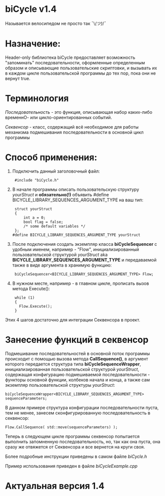 # biCycle v1.4
Называется велосипедом не просто так ¯\\_(ツ)_/¯
	
# Назначение:
Header-only библиотека biCycle предоставляет возможность "запоминать" последовательности, оформленные определенным образом и описывающие пользовательские скриптовки, и вызывать их в каждом цикле пользовательской программы до тех пор, пока они не вернут true.

# Терминология
*Последовательность* 	- это функция, описывающая набор каких-либо временнО- или цикло-ориентированных событий.

*Секвенсор* 			- класс, содержащий всё необходимое для работы механизма подмешивания последовательности в основной цикл программы

# Способ применения:
1) Подключить данный заголовочный файл:

        #include "biCycle.h"
  
2) В начале программы описать пользовательскую структуру *yourStruct* и **обязательно(!)** объявить #define BICYCLE_LIBRARY_SEQUENCES_ARGUMENT_TYPE на ваш тип:

        struct yourStruct
        {
            int a = 0;
            bool flag = false;
            /* some default variables */
        };
       #define BICYCLE_LIBRARY_SEQUENCES_ARGUMENT_TYPE yourStruct

3) После подключения создать экземпляр класса **biCycleSequencer** с удобным именем, например - "Flow", инициализированный пользовательской структурой *yourStruct* aka **BICYCLE_LIBRARY_SEQUENCES_ARGUMENT_TYPE** и передаваемой также в виде аргумента в хранимую функцию:

        biCycleSequencer<BICYCLE_LIBRARY_SEQUENCES_ARGUMENT_TYPE> Flow;

4) В нужном месте, например - в главном цикле, прописать вызов метода Execute():

        while (1)
        {
          Flow.Execute();
        }
		
Этих 4 шагов достаточно для интеграции Секвенсора в проект.
	
# Занесение функций в секвенсор
Подмешивание последовательностей в основной поток программы происходит с помощью вызова метода **CallSequence()**, в аргумент которого передается структура типа **biCycleSequenceWrapper**, инициализированная пользовательской структурой *yourStruct*, содержащая конфигурацию подмешиваемой последовательности - функторы основной функции, колбеков начала и конца, а также
сам экземпляр пользовательской структуры *yourStruct*:

    biCycleSequenceWrapper<BICYCLE_LIBRARY_SEQUENCES_ARGUMENT_TYPE> sequenceParameters;

В данном примере структура конфигурации последовательности пуста, тем не менее, занесем сконфигурированную последовательность в секвенсор:

    Flow.CallSequence( std::move(sequenceParameters) );		

Теперь в следующем цикле программы секвенсор попытается выполнить запомненную последовательность, но, так как она пуста, она сразу же отвяжется от Секвенсора и все вернется на круги своя.

Более подробные инструкции приведены в самом файле *biCycle.h*

Пример использования приведен в файле *biCycleExample.cpp*

# Актуальная версия 1.4
